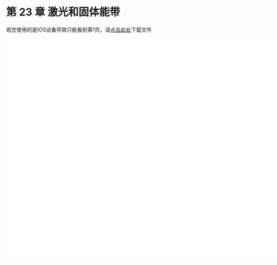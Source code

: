 # 第 23 章 激光和固体能带

<object data="大学物理 第 23 章.pdf" type="application/pdf" width="150%" height="800">
    <p>若您使用的是IOS设备导致只能看到第1页，请<a href="大学物理 第 23 章.pdf">点击此处</a>下载文件</p>
    <iframe src="大学物理 第 23 章.pdf#navpanes=0" width="500%" height="600" frameborder="0"></iframe>
    
</object>